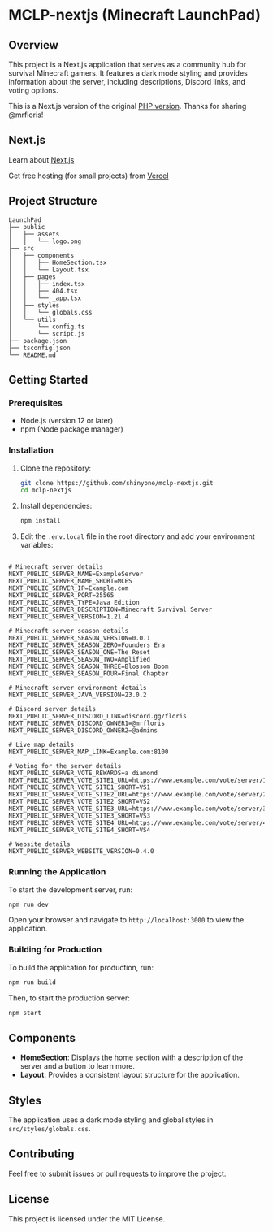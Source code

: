 # MCLP-nextjs (Minecraft LaunchPad)

## Overview

This project is a Next.js application that serves as a community hub for survival Minecraft gamers. It features a dark mode styling and provides information about the server, including descriptions, Discord links, and voting options.

This is a Next.js version of the original [PHP version](https://github.com/mrfloris/MCLP).  Thanks for sharing @mrfloris! 

## Next.js

Learn about [Next.js](https://nextjs.org/docs)

Get free hosting (for small projects) from [Vercel](https://vercel.com/docs/getting-started-with-vercel)

## Project Structure

```
LaunchPad
├── public
│   ├── assets
│   │   └── logo.png
├── src
│   ├── components
│   │   ├── HomeSection.tsx
│   │   └── Layout.tsx
│   ├── pages
│   │   ├── index.tsx
│   │   ├── 404.tsx
│   │   └── _app.tsx
│   ├── styles
│   │   └── globals.css
│   └── utils
│       └── config.ts
│       └── script.js
├── package.json
├── tsconfig.json
└── README.md
```

## Getting Started

### Prerequisites

- Node.js (version 12 or later)
- npm (Node package manager)

### Installation

1. Clone the repository:

   ```bash
   git clone https://github.com/shinyone/mclp-nextjs.git
   cd mclp-nextjs
   ```

2. Install dependencies:

   ```bash
   npm install
   ```

3. Edit the `.env.local` file in the root directory and add your environment variables:

```.env

# Minecraft server details
NEXT_PUBLIC_SERVER_NAME=ExampleServer
NEXT_PUBLIC_SERVER_NAME_SHORT=MCES
NEXT_PUBLIC_SERVER_IP=Example.com
NEXT_PUBLIC_SERVER_PORT=25565
NEXT_PUBLIC_SERVER_TYPE=Java Edition
NEXT_PUBLIC_SERVER_DESCRIPTION=Minecraft Survival Server
NEXT_PUBLIC_SERVER_VERSION=1.21.4

# Minecraft server season details
NEXT_PUBLIC_SERVER_SEASON_VERSION=0.0.1
NEXT_PUBLIC_SERVER_SEASON_ZERO=Founders Era
NEXT_PUBLIC_SERVER_SEASON_ONE=The Reset
NEXT_PUBLIC_SERVER_SEASON_TWO=Amplified
NEXT_PUBLIC_SERVER_SEASON_THREE=Blossom Boom
NEXT_PUBLIC_SERVER_SEASON_FOUR=Final Chapter

# Minecraft server environment details
NEXT_PUBLIC_SERVER_JAVA_VERSION=23.0.2

# Discord server details
NEXT_PUBLIC_SERVER_DISCORD_LINK=discord.gg/floris
NEXT_PUBLIC_SERVER_DISCORD_OWNER1=@mrfloris
NEXT_PUBLIC_SERVER_DISCORD_OWNER2=@admins

# Live map details
NEXT_PUBLIC_SERVER_MAP_LINK=Example.com:8100

# Voting for the server details
NEXT_PUBLIC_SERVER_VOTE_REWARDS=a diamond
NEXT_PUBLIC_SERVER_VOTE_SITE1_URL=https://www.example.com/vote/server/1
NEXT_PUBLIC_SERVER_VOTE_SITE1_SHORT=VS1
NEXT_PUBLIC_SERVER_VOTE_SITE2_URL=https://www.example.com/vote/server/2
NEXT_PUBLIC_SERVER_VOTE_SITE2_SHORT=VS2
NEXT_PUBLIC_SERVER_VOTE_SITE3_URL=https://www.example.com/vote/server/3
NEXT_PUBLIC_SERVER_VOTE_SITE3_SHORT=VS3
NEXT_PUBLIC_SERVER_VOTE_SITE4_URL=https://www.example.com/vote/server/4
NEXT_PUBLIC_SERVER_VOTE_SITE4_SHORT=VS4

# Website details
NEXT_PUBLIC_SERVER_WEBSITE_VERSION=0.4.0

```

### Running the Application

To start the development server, run:

```bash
npm run dev
```

Open your browser and navigate to `http://localhost:3000` to view the application.

### Building for Production

To build the application for production, run:

```bash
npm run build
```

Then, to start the production server:

```bash
npm start
```

## Components

- **HomeSection**: Displays the home section with a description of the server and a button to learn more.
- **Layout**: Provides a consistent layout structure for the application.

## Styles

The application uses a dark mode styling and global styles in `src/styles/globals.css`.

## Contributing

Feel free to submit issues or pull requests to improve the project.

## License

This project is licensed under the MIT License.
